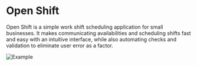 # Open Shift

Open Shift is a simple work shift scheduling application for small businesses. It makes communicating availabilities and scheduling shifts fast and easy with an intuitive interface, while also automating checks and validation to eliminate user error as a factor.

![Example](https://i.imgur.com/4cU9j5N.png)
